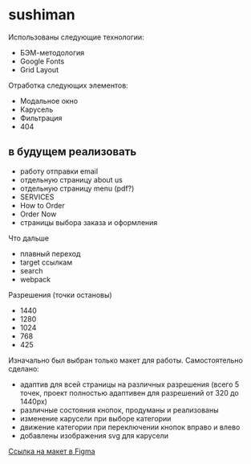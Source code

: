 # sushiman

Использованы следующие технологии:

* БЭМ-методология
* Google Fonts
* Grid Layout

Отработка следующих элементов:

* Модальное окно
* Карусель
* Фильтрация
* 404

## в будущем реализовать
* работу отправки email
* отдельную страницу about us
* отдельную страницу menu (pdf?)
* SERVICES
* How to Order
* Order Now
* страницы выбора заказа и оформления

Что дальше

- плавный переход
- target ссылкам
- search
- webpack

Разрешения (точки остановы)
- 1440
- 1280
- 1024
- 768
- 425

Изначально был выбран только макет для работы. Самостоятельно сделано:
- адаптив для всей страницы на различных разрешения (всего 5 точек, проект полностью адаптивен для разрешений от 320 до 1440px)
- различные состояния кнопок, продуманы и реализованы
- изменение карусели при выборе категории
- движение категории при переключении кнопок вправо и влево
- добавлены изображения svg для карусели


[Ссылка на макет в Figma](https://www.figma.com/file/LvgbR5dcQ0ZnAChDqaP6p8/Sushiman-FoodLandingPages?type=design&node-id=0-1&t=kGhMFrxDwt97gOaQ-0)